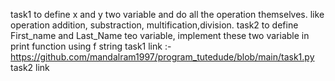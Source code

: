 task1
to define x and y two variable and do all the operation themselves. like operation addition, substraction, multification,division.
task2
to define First_name and Last_Name teo variable, implement these two variable in print function using f string
 task1 link :- https://github.com/mandalram1997/program_tutedude/blob/main/task1.py
 task2 link
 
